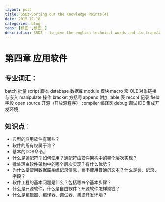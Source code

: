 ```yaml
---
layout: post
title: SSD2-Sorting out the Knowledge Points(4)
date: 2015-12-18
categories: blog
tags: [标签一,标签二]
description: SSD2 - to give the english technical words and its translation
---
```


# 第四章 应用软件

## 专业词汇： 
batch			批量
script			脚本
database			数据库
module			模块
macro			宏
OLE				对象链接与嵌入
manipulate		操作
bracket			方括号
append			附加
table				表
record			记录
field				字段
open source		开源（开放源程序）
compiler			编译器
debug			调试
IDE				集成开发环境 


 

## 知识点：
- 典型的应用软件有哪些？
- 软件的所有权属于谁？
- 基本的DOS命令。
- 什么是通配符？如何使用？通配符由软件架构中的哪个层次实现？
- 批处理由软件架构中的哪个层次实现？有什么优势？
- 为什么要使用数据库系统记录信息，而不使用普通的文本？什么是表、记录、字段？
- 软件工程的基本问题是什么？包括哪四个基本步骤？
- 什么是开源软件，什么是自由软件？开源软件怎样赚钱？
- 什么是编辑器、编译器、调试器、集成开发环境？














